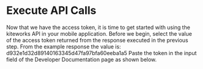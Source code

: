 # Execute API Calls

Now that we have the access token, it is time to get started with using the kiteworks API in your mobile application. Before we begin, select the value of the access token returned from the response executed in the previous step. From the example response the value is: d932e1d32d89140163345d47fa97bfa60eeba1a5 Paste the token in the input field of the Developer Documentation page as shown below.



 
